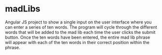# madLibs

Angular JS project to show a single input on the user interface where you can enter a series of ten words.
The program will cycle through the different words that will be added to the mad lib each time the user clicks the submit button.
Once the ten words have been entered, the entire mad lib phrase will appear with each of the ten words in their correct position within the phrase.

